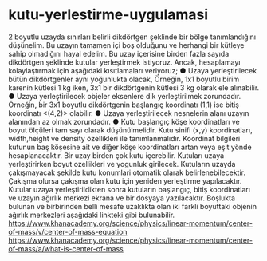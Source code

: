 # kutu-yerlestirme-uygulamasi
2 boyutlu uzayda sınırları belirli dikdörtgen şeklinde bir bölge tanımlandığını düşünelim. Bu uzayın tamamen içi boş
olduğunu ve herhangi bir kütleye sahip olmadığını hayal edelim.
Bu uzay içerisine birden fazla sayıda dikdörtgen şeklinde kutular yerleştirmek istiyoruz. Ancak, hesaplamayı
kolaylaştırmak için aşağıdaki kısıtlamaları veriyoruz;
● Uzaya yerleştirilecek bütün dikdörtgenler aynı yoğunlukta olacak, Örneğin, 1x1 boyutlu birim karenin kütlesi 1
kg iken, 3x1 bir dikdörtgenin kütlesi 3 kg olarak ele alınabilir.
● Uzaya yerleştirilecek objeler eksenlere dik yerleştirilmek zorundadır. Örneğin, bir 3x1 boyutlu dikdörtgenin
başlangıç koordinatı (1,1) ise bitiş koordinatı <(4,2)> olabilir.
● Uzaya yerleştirilecek nesnelerin alanı uzayın alanından az olmak zorundadır.
● Kutu başlangıç köşe koordinatları ve boyut ölçüleri tam sayı olarak düşünülmelidir.
Kutu sinifi (x,y) koordinatları, width,height ve density özellikleri ile tanımlanmalıdır. Koordinat bilgileri kutunun baş
köşesine ait ve diğer köşe koordinatları artan veya eşit yönde hesaplanacaktır.
Bir uzay birden çok kutu içerebilir. Kutuları uzaya yerleştirirken boyut ozellikleri ve yogunluk girilecek. Kutuların uzayda
çakışmayacak şekilde kutu konumlari otomatik olarak belirlenebilecektir. Çakışma olursa çakışma olan kutu için
yeniden yerleştirme yapılacaktır.
Kutular uzaya yerleştirildikten sonra kutuların başlangıç, bitiş koordinatları ve uzayın ağırlık merkezi ekrana ve bir
dosyaya yazılacaktır. Boşlukta bulunan ve birbirinden belli mesafe uzaklıkta olan iki farkli boyuttaki objenin ağırlık
merkezleri aşağıdaki linkteki gibi bulunabilir.
https://www.khanacademy.org/science/physics/linear-momentum/center-of-mass/v/center-of-mass-equation
https://www.khanacademy.org/science/physics/linear-momentum/center-of-mass/a/what-is-center-of-mass
